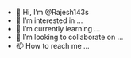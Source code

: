 - 👋 Hi, I’m @Rajesh143s
- 👀 I’m interested in ...
- 🌱 I’m currently learning ...
- 💞️ I’m looking to collaborate on ...
- 📫 How to reach me ...

<!---
Rajesh143s/Rajesh143s is a ✨ special ✨ repository because its `README.md` (this file) appears on your GitHub profile.
You can click the Preview link to take a look at your changes.
--->
